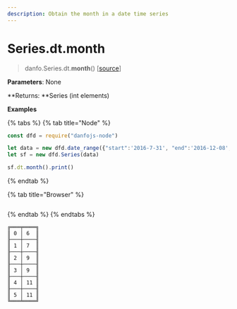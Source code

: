 ```yaml
---
description: Obtain the month in a date time series
---
```


# Series.dt.month

> danfo.Series.dt.**month**()    \[[source](https://github.com/opensource9ja/danfojs/blob/master/danfojs/src/core/timeseries.js#L193)]

**Parameters**: None

**Returns: **Series (int elements)

**Examples**

{% tabs %}
{% tab title="Node" %}
```javascript
const dfd = require("danfojs-node")

let data = new dfd.date_range({"start":'2016-7-31', "end":'2016-12-08', freq:"M"})
let sf = new dfd.Series(data)

sf.dt.month().print()
```
{% endtab %}

{% tab title="Browser" %}
```
```
{% endtab %}
{% endtabs %}

```
╔═══╤════╗
║ 0 │ 6  ║
╟───┼────╢
║ 1 │ 7  ║
╟───┼────╢
║ 2 │ 9  ║
╟───┼────╢
║ 3 │ 9  ║
╟───┼────╢
║ 4 │ 11 ║
╟───┼────╢
║ 5 │ 11 ║
╚═══╧════╝
```
